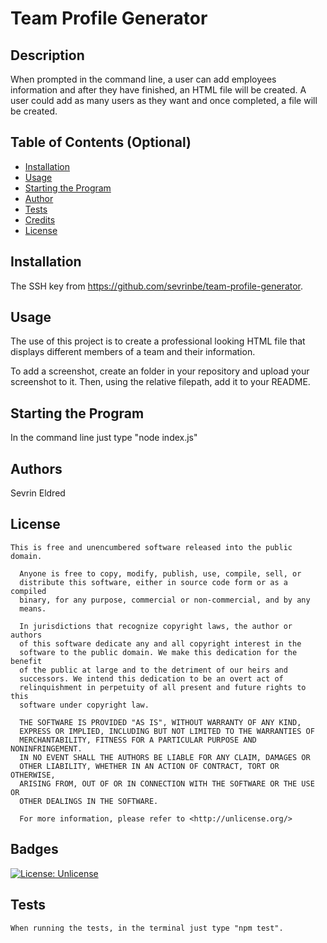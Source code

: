 
  # Team Profile Generator

  ## Description
  
  When prompted in the command line, a user can add employees information and after they have finished, an HTML file will be created. A user could add as many users as they want and once completed, a file will be created.
  
  ## Table of Contents (Optional)
    
  - [Installation](#installation)
  - [Usage](#usage)
  - [Starting the Program](#starting-the-program)
  - [Author](#authors)
  - [Tests](#tests)
  - [Credits](#credits)
  - [License](#license)
  
  ## Installation
  
  The SSH key from https://github.com/sevrinbe/team-profile-generator.

  ## Usage
  
  The use of this project is to create a professional looking HTML file that displays different members of a team and their information.
  
  To add a screenshot, create an  folder in your repository and upload your screenshot to it. Then, using the relative filepath, add it to your README.

  ## Starting the Program

  In the command line just type "node index.js"

  ## Authors
  
  Sevrin Eldred
  
  
  
  ## License
  
    This is free and unencumbered software released into the public domain.

      Anyone is free to copy, modify, publish, use, compile, sell, or
      distribute this software, either in source code form or as a compiled
      binary, for any purpose, commercial or non-commercial, and by any
      means.
      
      In jurisdictions that recognize copyright laws, the author or authors
      of this software dedicate any and all copyright interest in the
      software to the public domain. We make this dedication for the benefit
      of the public at large and to the detriment of our heirs and
      successors. We intend this dedication to be an overt act of
      relinquishment in perpetuity of all present and future rights to this
      software under copyright law.
      
      THE SOFTWARE IS PROVIDED "AS IS", WITHOUT WARRANTY OF ANY KIND,
      EXPRESS OR IMPLIED, INCLUDING BUT NOT LIMITED TO THE WARRANTIES OF
      MERCHANTABILITY, FITNESS FOR A PARTICULAR PURPOSE AND NONINFRINGEMENT.
      IN NO EVENT SHALL THE AUTHORS BE LIABLE FOR ANY CLAIM, DAMAGES OR
      OTHER LIABILITY, WHETHER IN AN ACTION OF CONTRACT, TORT OR OTHERWISE,
      ARISING FROM, OUT OF OR IN CONNECTION WITH THE SOFTWARE OR THE USE OR
      OTHER DEALINGS IN THE SOFTWARE.
      
      For more information, please refer to <http://unlicense.org/>
    
  ## Badges
  
  [![License: Unlicense](https://img.shields.io/badge/license-Unlicense-blue.svg)](http://unlicense.org/)
 
  ## Tests
  
    When running the tests, in the terminal just type "npm test".